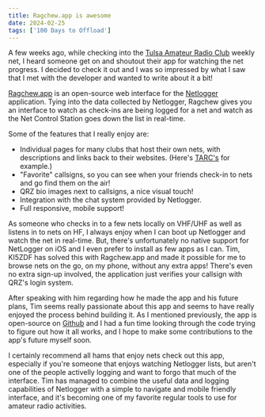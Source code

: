 ```yaml
---
title: Ragchew.app is awesome
date: 2024-02-25
tags: ['100 Days to Offload']
---
```


A few weeks ago, while checking into the [Tulsa Amateur Radio Club](https://w5ias.com) weekly net, I heard someone get on and shoutout their app for watching the net progress. I decided to check it out and I was so impressed by what I saw that I met with the developer and wanted to write about it a bit!

[Ragchew.app](https://ragchew.app) is an open-source web interface for the [Netlogger](https://www.netlogger.org/) application. Tying into the data collected by Netlogger, Ragchew gives you an interface to watch as check-ins are being logged for a net and watch as the Net Control Station goes down the list in real-time. 

Some of the features that I really enjoy are:
- Individual pages for many clubs that host their own nets, with descriptions and links back to their websites. (Here's [TARC's](https://ragchew.app/group/W5IAS) for example.)
- "Favorite" callsigns, so you can see when your friends check-in to nets and go find them on the air!
- QRZ bio images next to callsigns, a nice visual touch!
- Integration with the chat system provided by Netlogger.
- Full responsive, mobile support!

As someone who checks in to a few nets locally on VHF/UHF as well as listens in to nets on HF, I always enjoy when I can boot up Netlogger and watch the net in real-time. But, there's unfortunately no native support for NetLogger on iOS and I even prefer to install as few apps as I can. Tim, KI5ZDF has solved this with Ragchew.app and made it possible for me to browse nets on the go, on my phone, without any extra apps! There's even no extra sign-up involved, the application just verifies your callsign with QRZ's login system.

After speaking with him regarding how he made the app and his future plans, Tim seems really passionate about this app and seems to have really enjoyed the process behind building it. As I mentioned previously, the app is open-source on [Github](https://github.com/seven1m/ragchew.app) and I had a fun time looking through the code trying to figure out how it all works, and I hope to make some contributions to the app's future myself soon. 

I certainly recommend all hams that enjoy nets check out this app, especially if you're someone that enjoys watching Netlogger lists, but aren't one of the people activelly logging and want to forgo that much of the interface. Tim has managed to combine the useful data and logging capabilities of Netlogger with a simple to navigate and mobile friendly interface, and it's becoming one of my favorite regular tools to use for amateur radio activities. 